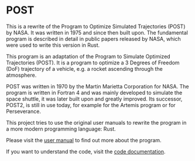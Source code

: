 # POST

This is a rewrite of the Program to Optimize Simulated Trajectories (POST) by NASA.
It was written in 1975 and since then built upon. The fundamental program is described in detail in public papers released by NASA, which were used to write this version in Rust.

This program is an adaptation of the Program to Simulate Optimized Trajectories (POST).
It is a program to optimize a 3 Degrees of Freedom (DoF) trajectory of a vehicle, e.g. a
rocket ascending through the atmosphere.

POST was written in 1970 by the Martin Marietta Corporation for NASA. The program
is written in Fortran 4 and was mainly developed to simulate the space shuttle, it was
later built upon and greatly improved. Its successor, POST2, is still in use today, for
example for the Artemis program or for Perseverance.

This project tries to use the original user manuals to rewrite the program in a more modern programming language: Rust.

Please visit the [user manual](https://tiborvoelcker.github.io/post/manual.pdf) to find out more about the program.

If you want to understand the code, visit the [code documentation](https://tiborvoelcker.github.io/post/docs/post/index.html).
